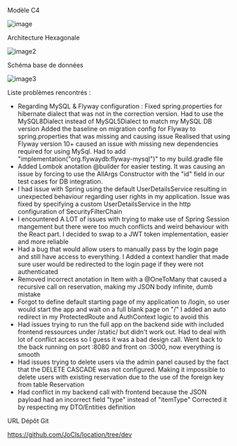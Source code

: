 Modèle C4

![image](https://github.com/user-attachments/assets/c3b97e4c-14bc-4309-8800-7f4e4e91144d)

Architecture Hexagonale

![image2](https://github.com/user-attachments/assets/e4fab2aa-5c12-433f-8dfc-4e68277c4073)

Schéma base de données

![image3](https://github.com/user-attachments/assets/9c520931-0290-4079-a544-d36b94342db0)

Liste problèmes rencontrés : 

  - Regarding MySQL & Flyway configuration :
    Fixed spring.properties for hibernate dialect that was not in the correction version. Had to use the MySQL8Dialect instead of MySQL5Dialect to match my MySQL DB version
    Added the baseline on migration config for Flyway to spring.properties that was missing and causing issue
    Realised that using Flyway version 10+ caused an issue with missing new dependencies required for using MySql. Had to add "implementation("org.flywaydb:flyway-mysql")" to my build.gradle file
  - Added Lombok anotation @builder for easier testing. It was causing an issue by forcing to use the AllArgs Constructor with the "id" field in our test cases for DB integration.
  - I had issue with Spring using the default UserDetailsService resulting in unexpected behaviour regarding user rights in my application.
    Issue was fixed by specifying a custom UserDetailsService in the http configuration of SecurityFilterChain
  - I encountered A LOT of issues with trying to make use of Spring Session mangement but there were too much conflicts and weird behaviour with the React part.
    I decided to swap to a JWT token implementation, easier and more reliable
  - Had a bug that would allow users to manually pass by the login page and still have access to everything.
    I Added a context handler that made sure user would be redirected to the login page if they were not authenticated
  - Removed incorrect anotation in Item with a @OneToMany that caused a recursive call on reservation, making my JSON body infinite, dumb mistake
  - Forgot to define default starting page of my application to /login, so user would start the app and wait on a full blank page on "/"
    I added an auto redirect in my ProtectedRoute and AuthContext logic to avoid this
  - Had issues trying to run the full app on the backend side with included frontend ressources under /static/ but didn't work out. Had to deal with lot of conflict access so I guess it was a bad design call.
    Went back to the back running on port :8080 and front on :3000, now everything is smooth
  - Had issues trying to delete users via the admin panel caused by the fact that the DELETE CASCADE was not configured. Making it impossible to delete users with existing reservation due to the use of the foreign key from table Reservation
  - Had conflict in my backend call with frontend because the JSON payload had an incorrect field "type" instead of "itemType"
    Corrected it by respecting my DTO/Entities definition

URL Dépôt Git

https://github.com/JoCls/location/tree/dev
